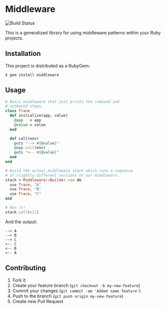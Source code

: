 # Middleware

![Build Status](https://secure.travis-ci.org/mitchellh/middleware.png?branch=master)

This is a generalized library for using middleware patterns within
your Ruby projects.

## Installation

This project is distributed as a RubyGem:

    $ gem install middleware

## Usage

```ruby
# Basic middleware that just prints the inbound and
# outbound steps.
class Trace
  def initialize(app, value)
    @app   = app
    @value = value
  end

  def call(env)
    puts "--> #{@value}"
    @app.call(env)
    puts "<-- #{@value}"
  end
end

# Build the actual middleware stack which runs a sequence
# of slightly different versions of our middleware.
stack = Middleware::Builder.new do
  use Trace, "A"
  use Trace, "B"
  use Trace, "C"
end

# Run it!
stack.call(nil)
```

And the output:

```
--> A
--> B
--> C
<-- C
<-- B
<-- A
```

## Contributing

1. Fork it
2. Create your feature branch (`git checkout -b my-new-feature`)
3. Commit your changes (`git commit -am 'Added some feature'`)
4. Push to the branch (`git push origin my-new-feature`)
5. Create new Pull Request
